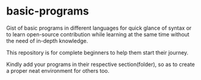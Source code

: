 # basic-programs
Gist of basic programs in different languages for quick glance of syntax or to learn open-source contribution
while learning at the same time without the need of in-depth knowledge.  

This repository is for complete beginners to help them start their journey.

Kindly add your programs in their respective section(folder), so as to create a proper neat environment for others too.
